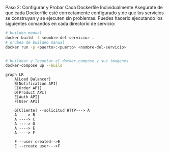Paso 2: Configurar y Probar Cada Dockerfile Individualmente
Asegúrate de que cada Dockerfile esté correctamente configurado y de que los servicios se construyan y se ejecuten sin problemas. Puedes hacerlo ejecutando los siguientes comandos en cada directorio de servicio:

```sh
# buildeo manual
docker build -t <nombre-del-servicio> .
# prubea de buildeo manual
docker run -p <puerto>:<puerto> <nombre-del-servicio>


# buildear y levantar el docker-compose y sus imagenes
docker-compose up --build
```




```mermaid
graph LR
    A[Load Balancer]
    B[Notification API]
    C[Order API]
    D[Product API]
    E[Auth API]
    F[User API]

    G[Cliente] --solicitud HTTP---> A
    A ----> B
    A ----> C
    A ----> D
    A ----> E
    A ----> F

    F --user created-->E
    E --create user--->F
```